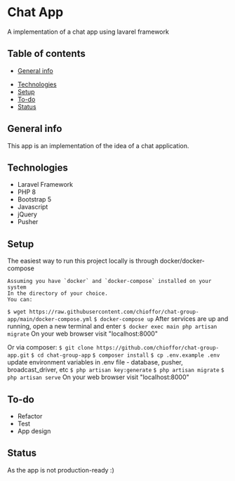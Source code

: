 # Chat App
A implementation of a chat app using lavarel framework

## Table of contents
* [General info](#general-info)
<!-- * [Screenshots](#screenshots) -->
* [Technologies](#technologies)
* [Setup](#setup)
* [To-do](#to-do)
* [Status](#status)

## General info
This app is an implementation of the idea of a chat application.

<!-- ## Screenshots
![Example screenshot](./img/screenshot-small.png) -->

## Technologies
* Laravel Framework
* PHP 8
* Bootstrap 5
* Javascript
* jQuery
* Pusher

## Setup
The easiest way to run this project locally is through docker/docker-compose

    Assuming you have `docker` and `docker-compose` installed on your system
    In the directory of your choice.
    You can:
`$ wget https://raw.githubusercontent.com/chioffor/chat-group-app/main/docker-compose.yml`
`$ docker-compose up`
    After services are up and running, open a new terminal and enter
`$ docker exec main php artisan migrate`
    On your web browser visit "localhost:8000"   

Or via composer:
`$ git clone https://github.com/chioffor/chat-group-app.git`
`$ cd chat-group-app`
`$ composer install`
`$ cp .env.example .env` 
    update environment variables in .env file - database, pusher, broadcast_driver, etc
`$ php artisan key:generate`
`$ php artisan migrate`
`$ php artisan serve`
    On your web browser visit "localhost:8000"


## To-do
* Refactor 
* Test
* App design

## Status
As the app is not production-ready :)

